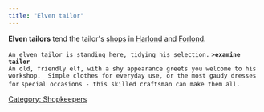 ```yaml
---
title: "Elven tailor"
---
```


**Elven tailors** tend the tailor's [shops](shop "wikilink") in
[Harlond](Harlond_Tailor "wikilink") and
[Forlond](Forlond_Tailor "wikilink").

`An elven tailor is standing here, tidying his selection.`
`>`**`examine tailor`**
`An old, friendly elf, with a shy appearance greets you welcome to his`
`workshop.  Simple clothes for everyday use, or the most gaudy dresses for`
`special occasions - this skilled craftsman can make them all.`

[Category: Shopkeepers](Category:_Shopkeepers "wikilink")